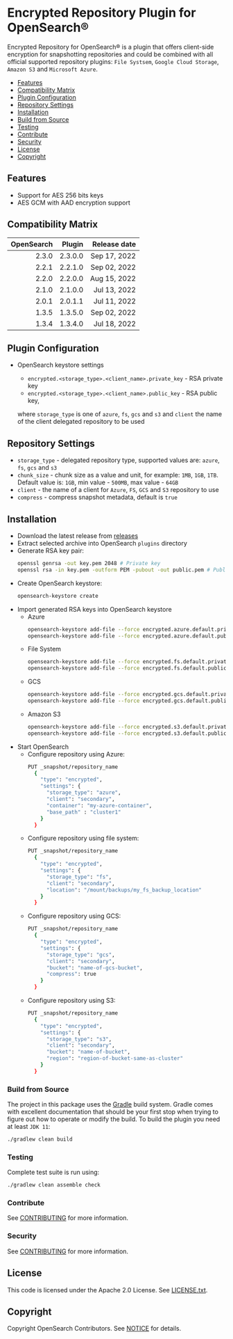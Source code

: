 # Encrypted Repository Plugin for OpenSearch®

Encrypted Repository for OpenSearch®  is a plugin that offers 
client-side encryption for snapshotting repositories and could be combined 
with all official supported repository plugins: 
`File Systsem`, `Google Cloud Storage`, `Amazon S3` and `Microsoft Azure`.

- [Features](#features)
- [Compatibility Matrix](#compatibility-matrix)
- [Plugin Configuration](#plugin-configuration)
- [Repository Settings](#repository-settings)
- [Installation](#installation)
- [Build from Source](#build-from-source)
- [Testing](#testing)
- [Contribute](#Contribute)
- [Security](#security)
- [License](#license)
- [Copyright](#copyright)

## Features
* Support for AES 256 bits keys
* AES GCM with AAD encryption support

## Compatibility Matrix
| OpenSearch |  Plugin | Release date |
|-----------:|--------:|-------------:|
|      2.3.0 | 2.3.0.0 | Sep 17, 2022 | 
|      2.2.1 | 2.2.1.0 | Sep 02, 2022 |
|      2.2.0 | 2.2.0.0 | Aug 15, 2022 |
|      2.1.0 | 2.1.0.0 | Jul 13, 2022 |
|      2.0.1 | 2.0.1.1 | Jul 11, 2022 |
|      1.3.5 | 1.3.5.0 | Sep 02, 2022 |
|      1.3.4 | 1.3.4.0 | Jul 18, 2022 |

## Plugin Configuration
* OpenSearch keystore settings
  * `encrypted.<storage_type>.<client_name>.private_key` - RSA private key
  * `encrypted.<storage_type>.<client_name>.public_key` - RSA public key,
    
  where `storage_type` is one of `azure`, `fs`, `gcs` and `s3` and `client` the name of the client delegated repository to be used   
   
## Repository Settings
* `storage_type` - delegated repository type, supported values are: `azure`, `fs`, `gcs` and `s3`
* `chunk_size` - chunk size as a value and unit, for example: `1MB`, `1GB`, `1TB`. 
                 Default value is: `1GB`, min value - `500MB`, max value - `64GB`
* `client` - the name of a client for `Azure`, `FS`, `GCS` and `S3` repository to use
* `compress` - compress snapshot metadata, default is `true`

## Installation
* Download the latest release from [releases](https://github.com/aiven/encrypted-repository/releases/latest)
* Extract selected archive into OpenSearch `plugins` directory
* Generate RSA key pair: 
  ```bash
  openssl genrsa -out key.pem 2048 # Private key
  openssl rsa -in key.pem -outform PEM -pubout -out public.pem # Public key
  ```
* Create OpenSearch keystore:
  ```bash
  opensearch-keystore create
  ```
* Import generated RSA keys into OpenSearch keystore
    * Azure
      ```bash
      opensearch-keystore add-file --force encrypted.azure.default.private_key ~/key.pem
      opensearch-keystore add-file --force encrypted.azure.default.public_key ~/public.pem
      ```
    * File System
      ```bash
      opensearch-keystore add-file --force encrypted.fs.default.private_key ~/key.pem
      opensearch-keystore add-file --force encrypted.fs.default.public_key ~/public.pem
      ```
    * GCS
      ```bash
      opensearch-keystore add-file --force encrypted.gcs.default.private_key ~/key.pem
      opensearch-keystore add-file --force encrypted.gcs.default.public_key ~/public.pem
      ```
    * Amazon S3
      ```bash
      opensearch-keystore add-file --force encrypted.s3.default.private_key ~/key.pem
      opensearch-keystore add-file --force encrypted.s3.default.public_key ~/public.pem
      ```
* Start OpenSearch
    * Configure repository using Azure:
      ```bash
      PUT _snapshot/repository_name
        {
          "type": "encrypted",
          "settings": {
            "storage_type": "azure",   
            "client": "secondary",
            "container": "my-azure-container",
            "base_path" : "cluster1"
          }
        }
      ```
    * Configure repository using file system:
      ```bash
      PUT _snapshot/repository_name
        {
          "type": "encrypted",
          "settings": {
            "storage_type": "fs",   
            "client": "secondary",
            "location": "/mount/backups/my_fs_backup_location"            
          }
        }
      ```
    * Configure repository using GCS:
      ```bash
      PUT _snapshot/repository_name
        {
          "type": "encrypted",
          "settings": {
            "storage_type": "gcs",   
            "client": "secondary",
            "bucket": "name-of-gcs-bucket",
            "compress": true
          }
        }
      ```
    * Configure repository using S3:
      ```bash
      PUT _snapshot/repository_name
        {
          "type": "encrypted",
          "settings": {
            "storage_type": "s3",   
            "client": "secondary",
            "bucket": "name-of-bucket",
            "region": "region-of-bucket-same-as-cluster"
          }
        }
      ```

### Build from Source
The project in this package uses the [Gradle](https://docs.gradle.org/current/userguide/userguide.html) build system. Gradle comes with excellent documentation that should be your first stop when trying to figure out how to operate or modify the build.
To build the plugin you need at least `JDK 11`:
```bash
./gradlew clean build 
```

### Testing
Complete test suite is run using:
```bash
./gradlew clean assemble check
```

### Contribute
See [CONTRIBUTING](CONTRIBUTING.md) for more information.

### Security
See [CONTRIBUTING](CONTRIBUTING.md#security-issue-notifications) for more information.

## License
This code is licensed under the Apache 2.0 License. See [LICENSE.txt](LICENSE.txt).

## Copyright
Copyright OpenSearch Contributors. See [NOTICE](NOTICE.txt) for details.
